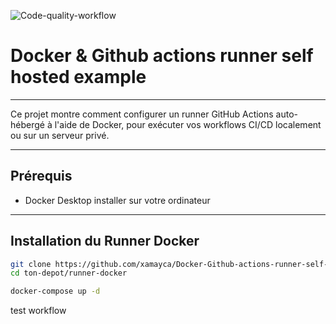 ![Code-quality-workflow](https://github.com/xamayca/Docker-Github-actions-runner-self-hosted-example/actions/workflows/code-quality.yml/badge.svg)


# Docker & Github actions runner self hosted example

---

Ce projet montre comment configurer un runner GitHub Actions auto-hébergé à l'aide de Docker, pour exécuter vos workflows CI/CD localement ou sur un serveur privé.

---

## Prérequis

- Docker Desktop installer sur votre ordinateur

---

## Installation du Runner Docker

```bash
git clone https://github.com/xamayca/Docker-Github-actions-runner-self-hosted-example.git
cd ton-depot/runner-docker

docker-compose up -d
```

test workflow